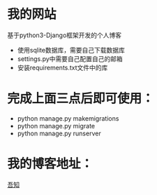 # 我的网站

基于python3-Django框架开发的个人博客
- 使用sqlite数据库，需要自己下载数据库
- settings.py中需要自己配置自己的邮箱
- 安装requirements.txt文件中的库

# 完成上面三点后即可使用：

- python manage.py makemigrations
- python manage.py migrate
- python manage.py runserver
# 我的博客地址：
[吾知]()
